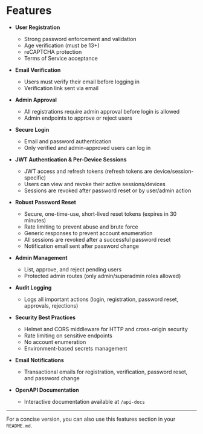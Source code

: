 # Features

- **User Registration**
  - Strong password enforcement and validation
  - Age verification (must be 13+)
  - reCAPTCHA protection
  - Terms of Service acceptance

- **Email Verification**
  - Users must verify their email before logging in
  - Verification link sent via email

- **Admin Approval**
  - All registrations require admin approval before login is allowed
  - Admin endpoints to approve or reject users

- **Secure Login**
  - Email and password authentication
  - Only verified and admin-approved users can log in

- **JWT Authentication & Per-Device Sessions**
  - JWT access and refresh tokens (refresh tokens are device/session-specific)
  - Users can view and revoke their active sessions/devices
  - Sessions are revoked after password reset or by user/admin action

- **Robust Password Reset**
  - Secure, one-time-use, short-lived reset tokens (expires in 30 minutes)
  - Rate limiting to prevent abuse and brute force
  - Generic responses to prevent account enumeration
  - All sessions are revoked after a successful password reset
  - Notification email sent after password change

- **Admin Management**
  - List, approve, and reject pending users
  - Protected admin routes (only admin/superadmin roles allowed)

- **Audit Logging**
  - Logs all important actions (login, registration, password reset, approvals, rejections)

- **Security Best Practices**
  - Helmet and CORS middleware for HTTP and cross-origin security
  - Rate limiting on sensitive endpoints
  - No account enumeration
  - Environment-based secrets management

- **Email Notifications**
  - Transactional emails for registration, verification, password reset, and password change

- **OpenAPI Documentation**
  - Interactive documentation available at `/api-docs`

---

For a concise version, you can also use this features section in your `README.md`.